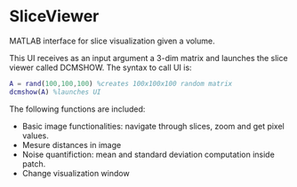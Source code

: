 # SliceViewer
MATLAB interface for slice visualization given a volume.

This UI receives as an input argument a 3-dim matrix and launches the slice viewer called DCMSHOW.
The syntax to call UI is:

``` matlab
A = rand(100,100,100) %creates 100x100x100 random matrix
dcmshow(A) %launches UI
```

The following functions are included:
* Basic image functionalities: navigate through slices, zoom and get pixel values.
* Mesure distances in image
* Noise quantifiction: mean and standard deviation computation inside patch.
* Change visualization window